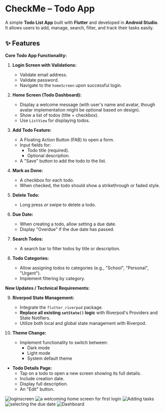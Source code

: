  # CheckMe – Todo App

A simple **Todo List App** built with **Flutter** and developed in **Android Studio**.  
It allows users to add, manage, search, filter, and track their tasks easily.

## ✨ Features
**Core Todo App Functionality:**

1.  **Login Screen with Validations:**
    * Validate email address.
    * Validate password.
    * Navigate to the `homeScreen` upon successful login.

2.  **Home Screen (Todo Dashboard):**
    * Display a welcome message (with user's name and avatar, though avatar implementation might be optional based on design).
    * Show a list of todos (title + checkbox).
    * Use `ListView` for displaying todos.

3.  **Add Todo Feature:**
    * A Floating Action Button (FAB) to open a form.
    * Input fields for:
        * Todo title (required).
        * Optional description.
    * A "Save" button to add the todo to the list.

4.  **Mark as Done:**
    * A checkbox for each todo.
    * When checked, the todo should show a strikethrough or faded style.

5.  **Delete Todo:**
    * Long press *or* swipe to delete a todo.

6.  **Due Date:**
    * When creating a todo, allow setting a due date.
    * Display "Overdue" if the due date has passed.

7.  **Search Todos:**
    * A search bar to filter todos by title or description.

8.  **Todo Categories:**
    * Allow assigning todos to categories (e.g., "School", "Personal", "Urgent").
    * Implement filtering by category.

**New Updates / Technical Requirements:**

9.  **Riverpod State Management:**
    * Integrate the `flutter_riverpod` package.
    * **Replace all existing `setState()` logic** with Riverpod's Providers and State Notifiers.
    * Utilize both local and global state management with Riverpod.

10. **Theme Change:**
    * Implement functionality to switch between:
        * Dark mode
        * Light mode
        * System default theme

* **Todo Details Page:**
    * Tap on a todo to open a new screen showing its full details.
    * Include creation date.
    * Display full description.
    * An "Edit" button.


![loginscreen](screenshots/login.jpeg)
![a welcoming home screen for first login](screenshots/home.jpeg)
![Adding tasks](screenshots/addToDo.jpeg)
![selecting the due date](screenshots/DueDate.jpeg)
![Dashboard](screenshots/dashboard.jpeg)
 
